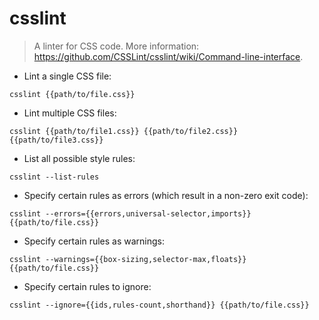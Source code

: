 # csslint

> A linter for CSS code.
> More information: <https://github.com/CSSLint/csslint/wiki/Command-line-interface>.

- Lint a single CSS file:

`csslint {{path/to/file.css}}`

- Lint multiple CSS files:

`csslint {{path/to/file1.css}} {{path/to/file2.css}} {{path/to/file3.css}}`

- List all possible style rules:

`csslint --list-rules`

- Specify certain rules as errors (which result in a non-zero exit code):

`csslint --errors={{errors,universal-selector,imports}} {{path/to/file.css}}`

- Specify certain rules as warnings:

`csslint --warnings={{box-sizing,selector-max,floats}} {{path/to/file.css}}`

- Specify certain rules to ignore:

`csslint --ignore={{ids,rules-count,shorthand}} {{path/to/file.css}}`
